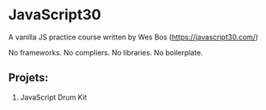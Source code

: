 # JavaScript30
A vanilla JS practice course written by Wes Bos (https://javascript30.com/)

No frameworks. No compliers. No libraries. No boilerplate.

## Projets:

1. JavaScript Drum Kit
